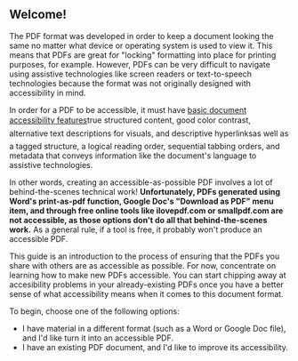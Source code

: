 ## Welcome!

The PDF format was developed in order to keep a document looking the same no matter what device or operating system is used to view it. This means that PDFs are great for "locking" formatting into place for printing purposes, for example. However, PDFs can be very difficult to navigate using assistive technologies like screen readers or text-to-speech technologies because the format was not originally designed with accessibility in mind.

In order for a PDF to be accessible, it must have [basic document accessibility features](https://ww1.oswego.edu/accessibility/basic-accessibility-principles)&#151;true structured content, good color contrast, alternative text descriptions for visuals, and descriptive hyperlinks&#151;as well as a tagged structure, a logical reading order, sequential tabbing orders, and metadata that conveys information like the document's language to assistive technologies.

In other words, creating an accessible-as-possible PDF involves a lot of behind-the-scenes technical work! **Unfortunately, PDFs generated using Word's print-as-pdf function, Google Doc's "Download as PDF" menu item, and through free online tools like ilovepdf.com or smallpdf.com are not accessible, as those options don't do all that behind-the-scenes work.** As a general rule, if a tool is free, it probably won't produce an accessible PDF.

This guide is an introduction to the process of ensuring that the PDFs you share with others are as accessible as possible. For now, concentrate on learning how to make new PDFs accessible. You can start chipping away at accesibility problems in your already-existing PDFs once you have a better sense of what accessibility means when it comes to this document format.

To begin, choose one of the following options:

- I have material in a different format (such as a Word or Google Doc file), and I'd like turn it into an accessible PDF.
- I have an existing PDF document, and I'd like to improve its accessibility.

